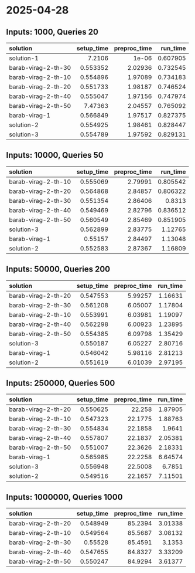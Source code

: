 # 2025-04-28

## Inputs: 1000, Queries 20

| solution            |   setup_time |   preproc_time |   run_time |
|:--------------------|-------------:|---------------:|-----------:|
| solution-1          |     7.2106   |        1e-06   |   0.607905 |
| barab-virag-2-th-30 |     0.553352 |        2.02936 |   0.732545 |
| barab-virag-2-th-10 |     0.554896 |        1.97089 |   0.734183 |
| barab-virag-2-th-20 |     0.551733 |        1.98187 |   0.746524 |
| barab-virag-2-th-40 |     0.555047 |        1.97156 |   0.747974 |
| barab-virag-2-th-50 |     7.47363  |        2.04557 |   0.765092 |
| barab-virag-1       |     0.566849 |        1.97517 |   0.827375 |
| solution-2          |     0.554925 |        1.98461 |   0.828447 |
| solution-3          |     0.554789 |        1.97592 |   0.829131 |

## Inputs: 10000, Queries 50

| solution            |   setup_time |   preproc_time |   run_time |
|:--------------------|-------------:|---------------:|-----------:|
| barab-virag-2-th-10 |     0.555069 |        2.79991 |   0.805542 |
| barab-virag-2-th-20 |     0.564868 |        2.84857 |   0.806322 |
| barab-virag-2-th-30 |     0.551354 |        2.86406 |   0.8313   |
| barab-virag-2-th-40 |     0.549469 |        2.82796 |   0.836512 |
| barab-virag-2-th-50 |     0.560549 |        2.85469 |   0.851905 |
| solution-3          |     0.562899 |        2.83775 |   1.12765  |
| barab-virag-1       |     0.55157  |        2.84497 |   1.13048  |
| solution-2          |     0.552583 |        2.87367 |   1.16809  |

## Inputs: 50000, Queries 200

| solution            |   setup_time |   preproc_time |   run_time |
|:--------------------|-------------:|---------------:|-----------:|
| barab-virag-2-th-20 |     0.547553 |        5.99257 |    1.16631 |
| barab-virag-2-th-30 |     0.561208 |        6.05007 |    1.17804 |
| barab-virag-2-th-10 |     0.553991 |        6.03981 |    1.19097 |
| barab-virag-2-th-40 |     0.562298 |        6.00923 |    1.23895 |
| barab-virag-2-th-50 |     0.554385 |        6.09798 |    1.35429 |
| solution-3          |     0.550187 |        6.05227 |    2.80716 |
| barab-virag-1       |     0.546042 |        5.98116 |    2.81213 |
| solution-2          |     0.551619 |        6.01039 |    2.97195 |

## Inputs: 250000, Queries 500

| solution            |   setup_time |   preproc_time |   run_time |
|:--------------------|-------------:|---------------:|-----------:|
| barab-virag-2-th-20 |     0.550625 |        22.258  |    1.87905 |
| barab-virag-2-th-10 |     0.547323 |        22.1775 |    1.88763 |
| barab-virag-2-th-30 |     0.554834 |        22.1858 |    1.9641  |
| barab-virag-2-th-40 |     0.557807 |        22.1837 |    2.05381 |
| barab-virag-2-th-50 |     0.551007 |        22.3626 |    2.18331 |
| barab-virag-1       |     0.565985 |        22.2258 |    6.64574 |
| solution-3          |     0.556948 |        22.5008 |    6.7851  |
| solution-2          |     0.549516 |        22.1657 |    7.11501 |

## Inputs: 1000000, Queries 1000

| solution            |   setup_time |   preproc_time |   run_time |
|:--------------------|-------------:|---------------:|-----------:|
| barab-virag-2-th-20 |     0.548949 |        85.2394 |    3.01338 |
| barab-virag-2-th-10 |     0.549564 |        85.5687 |    3.08132 |
| barab-virag-2-th-30 |     0.55528  |        85.4591 |    3.1353  |
| barab-virag-2-th-40 |     0.547655 |        84.8327 |    3.33209 |
| barab-virag-2-th-50 |     0.550247 |        84.9294 |    3.61377 |